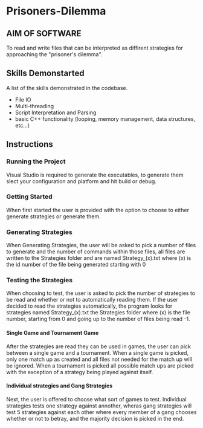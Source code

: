 # Prisoners-Dilemma

## AIM OF SOFTWARE
To read and write files that can be interpreted as diffirent strategies for approaching the "prisoner's dilemma".

## Skills Demonstarted

A list of the skills demonstrated in the codebase.

* File IO
* Multi-threading
* Script Interpretation and Parsing
* basic C++ functionality (looping, memory management, data structures, etc...)

## Instructions

### Running the Project
Visual Studio is required to generate the executables, to generate them slect your configuration and platform and hit build or debug.
### Getting Started
When first started the user is provided with the option to choose to either generate strategies or generate them.
### Generating Strategies
When Generating Strategies, the user will be asked to pick a number of files to generate and the number of commands within those files, all files are written to the Strategies folder and are named Strategy_(x).txt where (x) is the id number of the file being generated starting with 0
### Testing the Strategies
When choosing to test, the user is asked to pick the number of strategies to be read and whether or not to automatically reading them. If the user decided to read the strategies automatically, the program looks for strategies named Strategy_(x).txt the Strategies folder where (x) is the file number, starting from 0 and going up to the number of files being read -1.
#### Single Game and Tournament Game
After the strategies are read they can be used in games, the user can pick between a single game and a tournament. When a single game is picked, only one match up as created and all files not needed for the match up will be ignored. When a tournament is picked all possible match ups are picked with the exception of a strategy being played against itself.
#### Individual strategies and Gang Strategies
Next, the user is offered to choose what sort of games to test. Individual strategies tests one strategy against annother, wheras gang strategies will test 5 strategies against each other where every member of a gang chooses whether or not to betray, and the majority decision is picked in the end.
